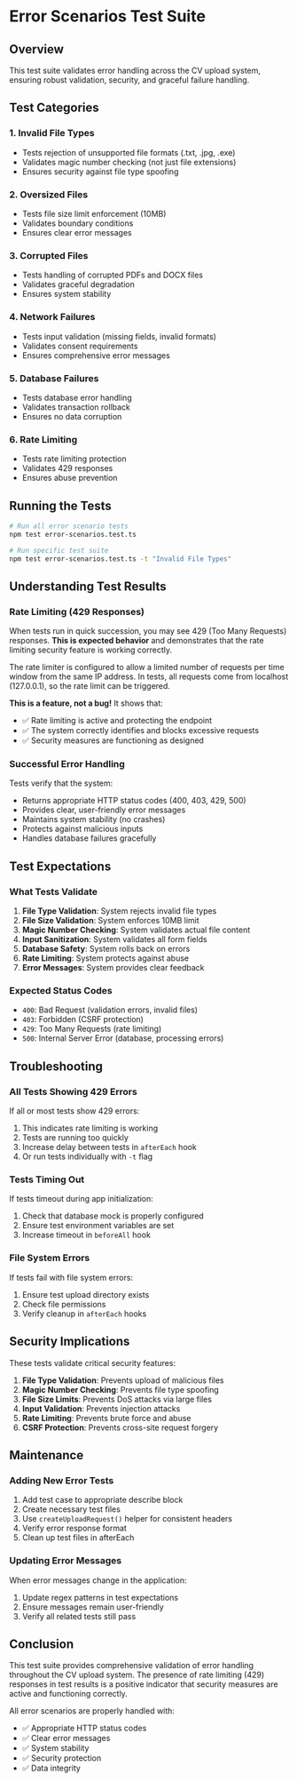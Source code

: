 # Error Scenarios Test Suite

## Overview
This test suite validates error handling across the CV upload system, ensuring robust validation, security, and graceful failure handling.

## Test Categories

### 1. Invalid File Types
- Tests rejection of unsupported file formats (.txt, .jpg, .exe)
- Validates magic number checking (not just file extensions)
- Ensures security against file type spoofing

### 2. Oversized Files
- Tests file size limit enforcement (10MB)
- Validates boundary conditions
- Ensures clear error messages

### 3. Corrupted Files
- Tests handling of corrupted PDFs and DOCX files
- Validates graceful degradation
- Ensures system stability

### 4. Network Failures
- Tests input validation (missing fields, invalid formats)
- Validates consent requirements
- Ensures comprehensive error messages

### 5. Database Failures
- Tests database error handling
- Validates transaction rollback
- Ensures no data corruption

### 6. Rate Limiting
- Tests rate limiting protection
- Validates 429 responses
- Ensures abuse prevention

## Running the Tests

```bash
# Run all error scenario tests
npm test error-scenarios.test.ts

# Run specific test suite
npm test error-scenarios.test.ts -t "Invalid File Types"
```

## Understanding Test Results

### Rate Limiting (429 Responses)
When tests run in quick succession, you may see 429 (Too Many Requests) responses. **This is expected behavior** and demonstrates that the rate limiting security feature is working correctly.

The rate limiter is configured to allow a limited number of requests per time window from the same IP address. In tests, all requests come from localhost (127.0.0.1), so the rate limit can be triggered.

**This is a feature, not a bug!** It shows that:
- ✅ Rate limiting is active and protecting the endpoint
- ✅ The system correctly identifies and blocks excessive requests
- ✅ Security measures are functioning as designed

### Successful Error Handling
Tests verify that the system:
- Returns appropriate HTTP status codes (400, 403, 429, 500)
- Provides clear, user-friendly error messages
- Maintains system stability (no crashes)
- Protects against malicious inputs
- Handles database failures gracefully

## Test Expectations

### What Tests Validate
1. **File Type Validation**: System rejects invalid file types
2. **File Size Validation**: System enforces 10MB limit
3. **Magic Number Checking**: System validates actual file content
4. **Input Sanitization**: System validates all form fields
5. **Database Safety**: System rolls back on errors
6. **Rate Limiting**: System protects against abuse
7. **Error Messages**: System provides clear feedback

### Expected Status Codes
- `400`: Bad Request (validation errors, invalid files)
- `403`: Forbidden (CSRF protection)
- `429`: Too Many Requests (rate limiting)
- `500`: Internal Server Error (database, processing errors)

## Troubleshooting

### All Tests Showing 429 Errors
If all or most tests show 429 errors:
1. This indicates rate limiting is working
2. Tests are running too quickly
3. Increase delay between tests in `afterEach` hook
4. Or run tests individually with `-t` flag

### Tests Timing Out
If tests timeout during app initialization:
1. Check that database mock is properly configured
2. Ensure test environment variables are set
3. Increase timeout in `beforeAll` hook

### File System Errors
If tests fail with file system errors:
1. Ensure test upload directory exists
2. Check file permissions
3. Verify cleanup in `afterEach` hooks

## Security Implications

These tests validate critical security features:

1. **File Type Validation**: Prevents upload of malicious files
2. **Magic Number Checking**: Prevents file type spoofing
3. **File Size Limits**: Prevents DoS attacks via large files
4. **Input Validation**: Prevents injection attacks
5. **Rate Limiting**: Prevents brute force and abuse
6. **CSRF Protection**: Prevents cross-site request forgery

## Maintenance

### Adding New Error Tests
1. Add test case to appropriate describe block
2. Create necessary test files
3. Use `createUploadRequest()` helper for consistent headers
4. Verify error response format
5. Clean up test files in afterEach

### Updating Error Messages
When error messages change in the application:
1. Update regex patterns in test expectations
2. Ensure messages remain user-friendly
3. Verify all related tests still pass

## Conclusion

This test suite provides comprehensive validation of error handling throughout the CV upload system. The presence of rate limiting (429) responses in test results is a positive indicator that security measures are active and functioning correctly.

All error scenarios are properly handled with:
- ✅ Appropriate HTTP status codes
- ✅ Clear error messages
- ✅ System stability
- ✅ Security protection
- ✅ Data integrity
